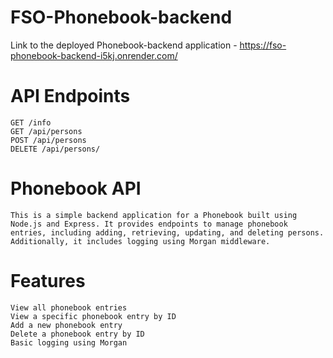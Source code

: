 # FSO-Phonebook-backend
Link to the deployed Phonebook-backend application - https://fso-phonebook-backend-i5kj.onrender.com/

# API Endpoints
    GET /info
    GET /api/persons
    POST /api/persons
    DELETE /api/persons/


# Phonebook API
    This is a simple backend application for a Phonebook built using Node.js and Express. It provides endpoints to manage phonebook entries, including adding, retrieving, updating, and deleting persons. Additionally, it includes logging using Morgan middleware.

# Features
    View all phonebook entries
    View a specific phonebook entry by ID
    Add a new phonebook entry
    Delete a phonebook entry by ID
    Basic logging using Morgan